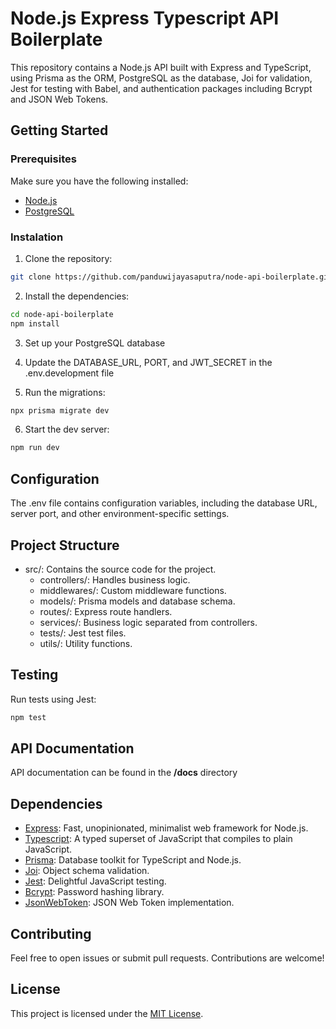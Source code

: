 # Node.js Express Typescript API Boilerplate

This repository contains a Node.js API built with Express and TypeScript, using Prisma as the ORM, PostgreSQL as the database, Joi for validation, Jest for testing with Babel, and authentication packages including Bcrypt and JSON Web Tokens.

## Getting Started

### Prerequisites

Make sure you have the following installed:

-   [Node.js](https://nodejs.org/)
-   [PostgreSQL](https://www.postgresql.org/)

### Instalation

1. Clone the repository:

```bash
git clone https://github.com/panduwijayasaputra/node-api-boilerplate.git
```

2. Install the dependencies:

```bash
cd node-api-boilerplate
npm install
```

3. Set up your PostgreSQL database

4. Update the DATABASE_URL, PORT, and JWT_SECRET in the .env.development file

5. Run the migrations:

```bash
npx prisma migrate dev
```

6. Start the dev server:

```bash
npm run dev
```

## Configuration

The .env file contains configuration variables, including the database URL, server port, and other environment-specific settings.

## Project Structure

-   src/: Contains the source code for the project.
    -   controllers/: Handles business logic.
    -   middlewares/: Custom middleware functions.
    -   models/: Prisma models and database schema.
    -   routes/: Express route handlers.
    -   services/: Business logic separated from controllers.
    -   tests/: Jest test files.
    -   utils/: Utility functions.

## Testing

Run tests using Jest:

```bash
npm test
```

## API Documentation

API documentation can be found in the **/docs** directory

## Dependencies

-   [Express](https://expressjs.com/): Fast, unopinionated, minimalist web framework for Node.js.
-   [Typescript](https://www.typescriptlang.org/): A typed superset of JavaScript that compiles to plain JavaScript.
-   [Prisma](https://www.prisma.io/): Database toolkit for TypeScript and Node.js.
-   [Joi](https://joi.dev/): Object schema validation.
-   [Jest](https://jestjs.io/): Delightful JavaScript testing.
-   [Bcrypt](https://www.npmjs.com/package/bcrypt): Password hashing library.
-   [JsonWebToken](https://www.npmjs.com/package/jsonwebtoken): JSON Web Token implementation.

## Contributing

Feel free to open issues or submit pull requests. Contributions are welcome!

## License

This project is licensed under the [MIT License](https://chat.openai.com/c/LICENSE).
